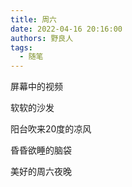 ```yaml
---
title: 周六
date: 2022-04-16 20:16:00
authors: 野良人
tags:
  - 随笔
---
```


<!--truncate-->

屏幕中的视频

软软的沙发

阳台吹来20度的凉风

昏昏欲睡的脑袋

美好的周六夜晚
